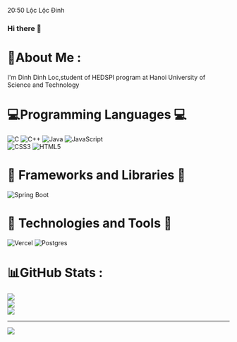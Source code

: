 20:50
Lộc
Lộc Đinh
### Hi there 👋

# 💫About Me :
I'm Dinh Dinh Loc,student of HEDSPI program at 
Hanoi University of Science and Technology


# 💻Programming Languages 💻
![C](https://img.shields.io/badge/c-%2300599C.svg?style=for-the-badge&logo=c&logoColor=white)
![C++](https://img.shields.io/badge/c++-%2300599C.svg?style=for-the-badge&logo=c%2B%2B&logoColor=white)
![Java](https://img.shields.io/badge/java-%23ED8B00.svg?style=for-the-badge&logo=java&logoColor=white) 
![JavaScript](https://img.shields.io/badge/javascript-%23323330.svg?style=for-the-badge&logo=javascript&logoColor=%23F7DF1E)
<br />
![CSS3](https://img.shields.io/badge/css3-%231572B6.svg?style=for-the-badge&logo=css3&logoColor=white) 
![HTML5](https://img.shields.io/badge/html5-%23E34F26.svg?style=for-the-badge&logo=html5&logoColor=white) 

# 🚀 Frameworks and Libraries 🚀
![Spring Boot](tps://img.shields.io/badge/react-%2320232a.svg?style=for-the-badge&logo=react&logoColor=%2361DAFB) 
<br />
# 🧰 Technologies and Tools 🧰
![Vercel](https://img.shields.io/badge/vercel-%23000000.svg?style=for-the-badge&logo=vercel&logoColor=white) 
![Postgres](https://img.shields.io/badge/postgres-%23316192.svg?style=for-the-badge&logo=postgresql&logoColor=white)
# 📊GitHub Stats :
![](https://github-readme-stats.vercel.app/api?username=nqk-khanhbk&theme=radical&hide_border=false&include_all_commits=true&count_private=false)<br/>
![](https://github-readme-streak-stats.herokuapp.com/?user=nqk-khanhbk&theme=radical&hide_border=false)<br/>
![](https://github-readme-stats.vercel.app/api/top-langs/?username=nqk-khanhbk&theme=radical&hide_border=false&include_all_commits=true&count_private=false&layout=compact)

---
[![](https://visitcount.itsvg.in/api?id=nqk-khanhbk&icon=0&color=0)](https://visitcount.itsvg.in)
